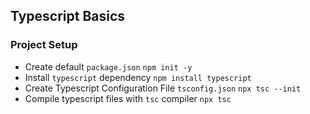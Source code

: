 ## Typescript Basics

### Project Setup
- Create default `package.json`
`npm init -y`
- Install `typescript` dependency 
`npm install typescript`
- Create Typescript Configuration File `tsconfig.json`
`npx tsc --init`
- Compile typescript files with `tsc` compiler
`npx tsc`
